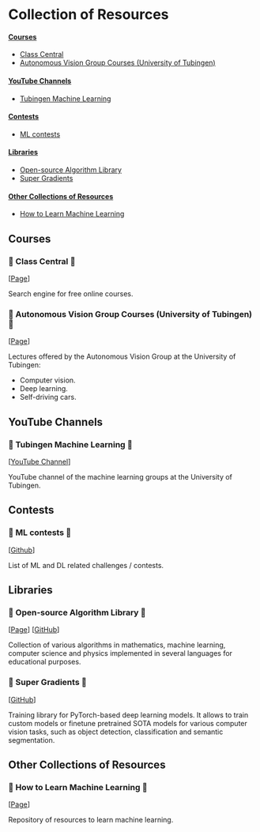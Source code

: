 # Collection of Resources

#### [Courses](#courses)
- [Class Central](#small_blue_diamond-class-central-small_blue_diamond)
- [Autonomous Vision Group Courses (University of Tubingen)](#small_blue_diamond-autonomous-vision-group-courses-university-of-tubingen-small_blue_diamond)

#### [YouTube Channels](#youtube-channels)
- [Tubingen Machine Learning](#small_blue_diamond-tubingen-machine-learning-small_blue_diamond)

#### [Contests](#contests)
- [ML contests](#small_blue_diamond-ml-contests-small_blue_diamond)

#### [Libraries](#libraries)
- [Open-source Algorithm Library](#small_blue_diamond-open-source-algorithm-library-small_blue_diamond)
- [Super Gradients](#small_blue_diamond-super-gradients-small_blue_diamond)

#### [Other Collections of Resources](#other-collections-of-resources)
- [How to Learn Machine Learning](#small_blue_diamond-how-to-learn-machine-learning-small_blue_diamond)


## Courses

### :small_blue_diamond: Class Central :small_blue_diamond:

[[Page](https://www.classcentral.com/)]

Search engine for free online courses.

### :small_blue_diamond: Autonomous Vision Group Courses (University of Tubingen) :small_blue_diamond:

[[Page](https://uni-tuebingen.de/en/fakultaeten/mathematisch-naturwissenschaftliche-fakultaet/fachbereiche/informatik/lehrstuehle/autonomous-vision/lectures/)]

Lectures offered by the Autonomous Vision Group at the University of Tubingen:
- Computer vision.
- Deep learning.
- Self-driving cars.


## YouTube Channels

### :small_blue_diamond: Tubingen Machine Learning :small_blue_diamond:

[[YouTube Channel](https://www.youtube.com/c/T%C3%BCbingenML/featured)]

YouTube channel of the machine learning groups at the University of Tubingen.


## Contests

### :small_blue_diamond: ML contests :small_blue_diamond:

[[Github](https://github.com/skrish13/ml-contests-conf)]

List of ML and DL related challenges / contests.


## Libraries

### :small_blue_diamond: Open-source Algorithm Library :small_blue_diamond:

[[Page](https://the-algorithms.com/)] [[GitHub](https://github.com/TheAlgorithms)]

Collection of various algorithms in mathematics, machine learning, computer science and physics implemented in several languages for educational purposes.

### :small_blue_diamond: Super Gradients :small_blue_diamond:

[[GitHub](https://github.com/Deci-AI/super-gradients)]

Training library for PyTorch-based deep learning models. It allows to train custom models or finetune pretrained SOTA models for various computer vision tasks, such as object detection, classification and semantic segmentation.


## Other Collections of Resources

### :small_blue_diamond: How to Learn Machine Learning :small_blue_diamond:

[[Page](https://howtolearnmachinelearning.com/)]

Repository of resources to learn machine learning.
